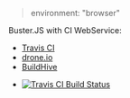 > environment: "browser"

Buster.JS with CI WebService:

* [Travis CI][]
* [drone.io][]
* [BuildHive][]

[Travis CI]: https://travis-ci.org/  "Travis CI - Free Hosted Continuous Integration Platform for the Open Source Community"
[drone.io]: https://drone.io/  "Hosted Continuous Integration and Deployment for your Github, Bitbucket and Google Code projects. Supports 12+ languages including Node, Scala, Dart, and Golang."
[BuildHive]: https://buildhive.cloudbees.com/  "BuildHive: Cloud Continuous Integration"
[Jepso CI]: https://jepso-ci.com/  "JEPSO CI"

* [![Travis CI Build Status](https://travis-ci.org/azu/Browser_CI_as_a_Service.png?branch=master)](https://travis-ci.org/azu/Browser_CI_as_a_Service)